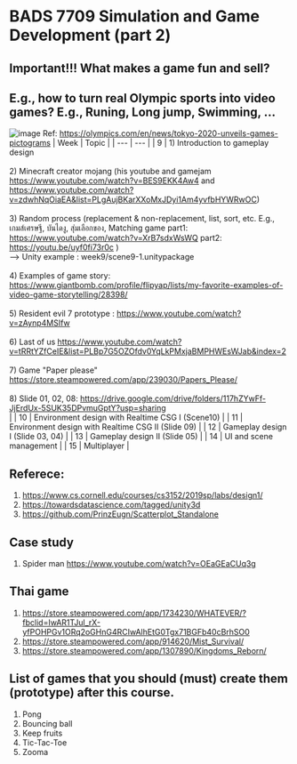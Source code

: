 # BADS 7709 Simulation and Game Development (part 2)
## Important!!! What makes a game fun and sell? 
## E.g., how to turn real Olympic sports into video games? E.g., Runing, Long jump, Swimming, ... 
![image](https://user-images.githubusercontent.com/69342162/135783266-dcb3b6f9-86b1-4b78-9b42-cee6dfa160af.png)
Ref: https://olympics.com/en/news/tokyo-2020-unveils-games-pictograms
| Week  | Topic |
| --- | --- |
| 9   | 1) Introduction to gameplay design <br><br> 2) Minecraft creator mojang (his youtube and gamejam https://www.youtube.com/watch?v=BES9EKK4Aw4  and https://www.youtube.com/watch?v=zdwhNqOiaEA&list=PLgAujBKarXXoMxJDyi1Am4yvfbHYWRwOC) <br><br> 3) Random process (replacement & non-replacement, list, sort, etc. E.g., เกมส์เศรษฐี, บันไดงู, สุ่มเลือกของ, Matching game part1: https://www.youtube.com/watch?v=XrB7sdxWsWQ part2: https://youtu.be/uyf0fi73r0c ) <br> --> Unity example :  week9/scene9-1.unitypackage <br><br> 4) Examples of game story: https://www.giantbomb.com/profile/flipyap/lists/my-favorite-examples-of-video-game-storytelling/28398/ <br><br> 5) Resident evil 7 prototype : https://www.youtube.com/watch?v=zAynp4MSIfw <br><br> 6) Last of us https://www.youtube.com/watch?v=tRRtYZfCeIE&list=PLBp7G5OZOfdv0YqLkPMxjaBMPHWEsWJab&index=2 <br><br> 7) Game "Paper please" https://store.steampowered.com/app/239030/Papers_Please/ <br><br> 8) Slide 01, 02, 08: https://drive.google.com/drive/folders/117hZYwFf-JjErdUx-5SUK35DPvmuGptY?usp=sharing <br> |
| 10  | Environment design with Realtime CSG I (Scene10) |
| 11  | Environment design with Realtime CSG II (Slide 09) |
| 12  | Gameplay design I (Slide 03, 04) |
| 13  | Gameplay design II (Slide 05) |
| 14  | UI and scene management |
| 15  | Multiplayer  |

## Referece:
1. https://www.cs.cornell.edu/courses/cs3152/2019sp/labs/design1/
2. https://towardsdatascience.com/tagged/unity3d
3. https://github.com/PrinzEugn/Scatterplot_Standalone

## Case study
1. Spider man https://www.youtube.com/watch?v=OEaGEaCUq3g

## Thai game
1. https://store.steampowered.com/app/1734230/WHATEVER/?fbclid=IwAR1TJul_rX-yfPOHPGv1ORq2oGHnG4RCIwAlhEtG0Tgx71BGFb40cBrhSO0
2. https://store.steampowered.com/app/914620/Mist_Survival/
3. https://store.steampowered.com/app/1307890/Kingdoms_Reborn/

## List of games that you should (must) create them (prototype) after this course.
1. Pong
2. Bouncing ball
3. Keep fruits
4. Tic-Tac-Toe
5. Zooma
